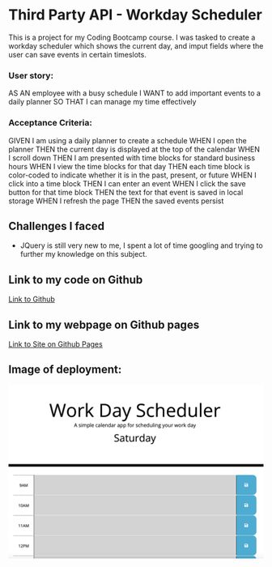 # Third Party API - Workday Scheduler 

This is a project for my Coding Bootcamp course. I was tasked to create a workday scheduler which shows the current day, and imput fields where the user can save events in certain timeslots. 

### User story: 
AS AN employee with a busy schedule
I WANT to add important events to a daily planner
SO THAT I can manage my time effectively

### Acceptance Criteria:
GIVEN I am using a daily planner to create a schedule
WHEN I open the planner
THEN the current day is displayed at the top of the calendar
WHEN I scroll down
THEN I am presented with time blocks for standard business hours
WHEN I view the time blocks for that day
THEN each time block is color-coded to indicate whether it is in the past, present, or future
WHEN I click into a time block
THEN I can enter an event
WHEN I click the save button for that time block
THEN the text for that event is saved in local storage
WHEN I refresh the page
THEN the saved events persist

## Challenges I faced 

- JQuery is still very new to me, I spent a lot of time googling and trying to further my knowledge on this subject.  



## Link to my code on Github
[Link to Github](https://github.com/AlySnyder/workday-scheduler)

## Link to my webpage on Github pages
[Link to Site on Github Pages](https://alysnyder.github.io/workday-scheduler/)

## Image of deployment: 
![Screenshot](screenshot.png)